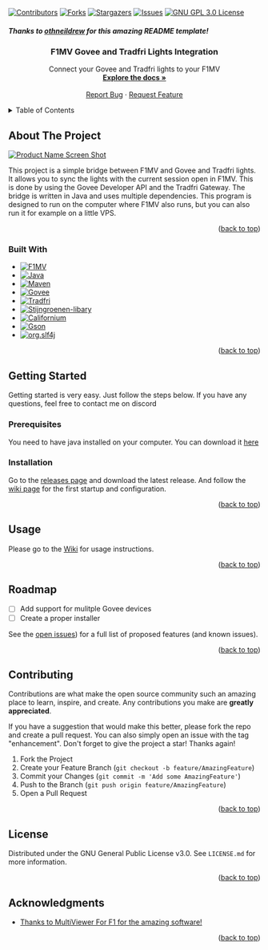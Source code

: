 <!-- Improved compatibility of back to top link: See: https://github.com/othneildrew/Best-README-Template/pull/73 -->
<a name="readme-top"></a>
<!--
*** Thanks for checking out the Best-README-Template. If you have a suggestion
*** that would make this better, please fork the repo and create a pull request
*** or simply open an issue with the tag "enhancement".
*** Don't forget to give the project a star!
*** Thanks again! Now go create something AMAZING! :D
-->



<!-- PROJECT SHIELDS -->
<!--
*** I'm using markdown "reference style" links for readability.
*** Reference links are enclosed in brackets [ ] instead of parentheses ( ).
*** See the bottom of this document for the declaration of the reference variables
*** for contributors-url, forks-url, etc. This is an optional, concise syntax you may use.
*** https://www.markdownguide.org/basic-syntax/#reference-style-links
-->
[![Contributors][contributors-shield]][contributors-url]
[![Forks][forks-shield]][forks-url]
[![Stargazers][stars-shield]][stars-url]
[![Issues][issues-shield]][issues-url]
[![GNU GPL 3.0 License][license-shield]][license-url]

##### *Thanks to [othneildrew](https://github.com/othneildrew/Best-README-Template) for this amazing README template!*
<!-- PROJECT LOGO -->

<h3 align="center">F1MV Govee and Tradfri Lights Integration</h3>

  <p align="center">
    Connect your Govee and Tradfri lights to your F1MV
    <br />
    <a href="https://github.com/koningcool/F1MV-Govee-Tradfri-LightBridge"><strong>Explore the docs »</strong></a>
    <br />
    <br />
    <a href="https://github.com/koningcool/F1MV-Govee-Tradfri-LightBridge/issues">Report Bug</a>
    ·
    <a href="https://github.com/koningcool/F1MV-Govee-Tradfri-LightBridge/issues">Request Feature</a>
  </p>
</div>



<!-- TABLE OF CONTENTS -->
<details>
  <summary>Table of Contents</summary>
  <ol>
    <li>
      <a href="#about-the-project">About The Project</a>
      <ul>
        <li><a href="#built-with">Built With</a></li>
      </ul>
    </li>
    <li>
      <a href="#getting-started">Getting Started</a>
      <ul>
        <li><a href="#prerequisites">Prerequisites</a></li>
        <li><a href="#installation">Installation</a></li>
      </ul>
    </li>
    <li><a href="#usage">Usage</a></li>
    <li><a href="#roadmap">Roadmap</a></li>
    <li><a href="#contributing">Contributing</a></li>
    <li><a href="#license">License</a></li>
  </ol>
</details>



<!-- ABOUT THE PROJECT -->
## About The Project

[![Product Name Screen Shot][product-screenshot]](https://i.ibb.co/qsJ7jNY/Screenshot-2022-10-19-194139.png)

This project is a simple bridge between F1MV and Govee and Tradfri lights. It allows you to sync the lights with the current session open in F1MV. This is done by using the Govee Developer API and the Tradfri Gateway. The bridge is written in Java and uses multiple dependencies. This program is designed to run on the computer where F1MV also runs, but you can also run it for example on a little VPS.

<p align="right">(<a href="#readme-top">back to top</a>)</p>



### Built With

* [![F1MV][f1mv]][f1mv-url]
* [![Java][java]][java-url]
* [![Maven][maven]][maven-url]
* [![Govee][govee]][govee-url]
* [![Tradfri][tradfri]][tradfri-url]
* [![Stijngroenen-libary][tradfri-api-badge]][tradfri-api]
* [![Californium][californium-badge]][californium-url]
* [![Gson][gson-badge]][gson-url]
* [![org.slf4j][org.slf4j-badge]][org.slf4j-url]

<p align="right">(<a href="#readme-top">back to top</a>)</p>



<!-- GETTING STARTED -->
## Getting Started

Getting started is very easy. Just follow the steps below. If you have any questions, feel free to contact me on discord

### Prerequisites

You need to have java installed on your computer. You can download it [here](https://www.java.com/en/download/)

### Installation

Go to the [releases page][releases-url] and download the latest release.
And follow the [wiki page][wikiurl] for the first startup and configuration.

<p align="right">(<a href="#readme-top">back to top</a>)</p>



<!-- USAGE Instructions -->
## Usage

Please go to the [Wiki][wikiurl] for usage instructions.

<p align="right">(<a href="#readme-top">back to top</a>)</p>



<!-- ROADMAP -->
## Roadmap

- [ ] Add support for mulitple Govee devices
- [ ] Create a proper installer
<!--  - [ ] Use JavaScript instead of Java -->
<!--    - [ ] Nested Feature -->

See the [open issues][issuesurl]) for a full list of proposed features (and known issues).

<p align="right">(<a href="#readme-top">back to top</a>)</p>



<!-- CONTRIBUTING -->
## Contributing

Contributions are what make the open source community such an amazing place to learn, inspire, and create. Any contributions you make are **greatly appreciated**.

If you have a suggestion that would make this better, please fork the repo and create a pull request. You can also simply open an issue with the tag "enhancement".
Don't forget to give the project a star! Thanks again!

1. Fork the Project
2. Create your Feature Branch (`git checkout -b feature/AmazingFeature`)
3. Commit your Changes (`git commit -m 'Add some AmazingFeature'`)
4. Push to the Branch (`git push origin feature/AmazingFeature`)
5. Open a Pull Request

<p align="right">(<a href="#readme-top">back to top</a>)</p>



<!-- LICENSE -->
## License

Distributed under the GNU General Public License v3.0. See `LICENSE.md` for more information.

<p align="right">(<a href="#readme-top">back to top</a>)</p>


<!-- ACKNOWLEDGMENTS -->
## Acknowledgments

* [Thanks to MultiViewer For F1 for the amazing software!](https://beta.f1mv.com/)


<p align="right">(<a href="#readme-top">back to top</a>)</p>



<!-- MARKDOWN LINKS & IMAGES -->
<!-- https://www.markdownguide.org/basic-syntax/#reference-style-links -->
[contributors-shield]: https://img.shields.io/github/contributors/koningcool/F1MV-Govee-Tradfri-LightBridge.svg?style=for-the-badge
[contributors-url]: https://github.com/koningcool/F1MV-Govee-Tradfri-LightBridge/graphs/contributors
[forks-shield]: https://img.shields.io/github/forks/koningcool/F1MV-Govee-Tradfri-LightBridge.svg?style=for-the-badge
[forks-url]: https://github.com/koningcool/F1MV-Govee-Tradfri-LightBridge/network/members
[stars-shield]: https://img.shields.io/github/stars/koningcool/F1MV-Govee-Tradfri-LightBridge.svg?style=for-the-badge
[stars-url]: https://github.com/koningcool/F1MV-Govee-Tradfri-LightBridge/stargazers
[issues-shield]: https://img.shields.io/github/issues/koningcool/F1MV-Govee-Tradfri-LightBridge.svg?style=for-the-badge
[issues-url]: https://github.com/koningcool/F1MV-Govee-Tradfri-LightBridge/issues
[license-shield]: https://img.shields.io/github/license/koningcool/F1MV-Govee-Tradfri-LightBridge.svg?style=for-the-badge
[license-url]: https://github.com/koningcool/F1MV-Govee-Tradfri-LightBridge/blob/main/LICENSE.MD
[product-screenshot]: https://i.ibb.co/qsJ7jNY/Screenshot-2022-10-19-194139.png
[java]: https://img.shields.io/badge/Java-ED8B00?style=for-the-badge&logo=java&logoColor=white
[java-url]: https://www.java.com/en/
[github-actions]: https://img.shields.io/badge/github%20actions-%232671E5.svg?style=for-the-badge&logo=githubactions&logoColor=white
[ide]: https://img.shields.io/badge/IntelliJIDEA-000000.svg?style=for-the-badge&logo=intellij-idea&logoColor=white
[Git]: https://img.shields.io/badge/git-%23F05033.svg?style=for-the-badge&logo=git&logoColor=white
[maven]: https://img.shields.io/badge/Maven-C71A36?style=for-the-badge&logo=apache-maven&logoColor=white
[maven-url]: https://maven.apache.org/
[govee]: https://img.shields.io/badge/Govee-076bfb.svg?style=for-the-badge&logo=govee&logoColor=white
[govee-url]: https://www.govee.com/
[tradfri]: https://img.shields.io/badge/IKEA%20Tradfri-c5c004.svg?style=for-the-badge&logo=ikea&logoColor=white
[tradfri-url]: https://www.ikea.com/nl/en/cat/smart-home-hs001/
[f1mv]: https://img.shields.io/badge/MultiViewer%20For%20F1-fb1e07.svg?style=for-the-badge&logo=f1&logoColor=white
[f1mv-url]: https://beta.f1mv.com
[releases-url]: https://github.com/koningcool/F1MV-Govee-Tradfri-LightBridge/releases
[wikiurl]: https://github.com/koningcool/F1MV-Govee-Tradfri-LightBridge/wiki
[issuesurl]: https://github.com/koningcool/F1MV-Govee-Tradfri-LightBridge/issues
[tradfri-api-badge]: https://img.shields.io/badge/Stijngroenen%20Tradfri%20API-green.svg?style=for-the-badge
[tradfri-api]: https://github.com/stijngroenen/tradfri-tradfri-api
[californium-badge]: https://img.shields.io/badge/Californium-purple.svg?style=for-the-badge
[californium-url]: https://www.eclipse.org/californium/
[gson-badge]: https://img.shields.io/badge/Gson-yellow.svg?style=for-the-badge
[gson-url]: https://github.com/google/gson
[org.slf4j-badge]: https://img.shields.io/badge/org.slf4j-blue.svg?style=for-the-badge
[org.slf4j-url]: https://www.slf4j.org/

[github_username]: koningcool
[repo_name]: F1MV-Govee-Tradfri-LightBridge
